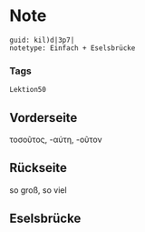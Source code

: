# Note
```
guid: kil)d|3p7|
notetype: Einfach + Eselsbrücke
```

### Tags
```
Lektion50
```

## Vorderseite
τοσοῦτος, -αύτη, -οῦτον

## Rückseite
so groß, so viel

## Eselsbrücke

